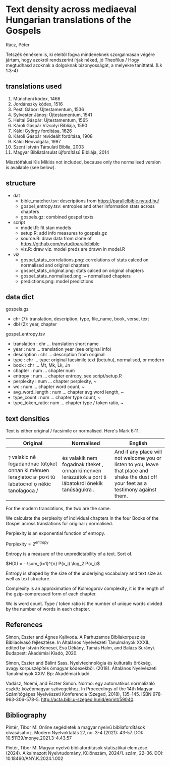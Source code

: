 # Text density across mediaeval Hungarian translations of the Gospels

Rácz, Péter

Tetszék énnékem is, ki eleitől fogva mindeneknek szorgalmasan végére jártam, hogy azokról rendszerint írjak néked, jó Theofilus / Hogy megtudhasd azoknak a dolgoknak bizonyosságát, a melyekre taníttatál. (Lk 1:3-4)

## translations used

1. Müncheni kódex, 1466    
2. Jordánszky kódex, 1516                        
3. Pesti Gábor: Újtestamentum, 1536                
4. Sylvester János: Újtestamentum, 1541            
5. Heltai Gáspár: Újtestamentum, 1565              
6. Károli Gáspár Vizsolyi Bibliája, 1590           
7. Káldi György fordítása, 1626                    
8. Károli Gáspár revideált fordítása, 1908
9. Káldi Neovulgáta, 1997 
10. Szent István Társulati Biblia, 2003
11. Magyar Bibliatársulat újfordítású Bibliája, 2014

Misztótfalusi Kis Miklós not included, because only the normalised version is available (see below).

## structure

- dat
	- bible_matcher.tsv: descriptions from https://parallelbible.nytud.hu/
	- gospel_entropy.tsv: entropies and other information stats across chapters
	- gospels.gz: combined gospel texts
- script
	- model.R: fit stan models
	- setup.R: add info measures to gospels.gz
	- source.R: draw data from clone of https://github.com/nytud/parallelbible
	- viz.R: draw viz. model preds are drawn in model.R
- viz
	- gospel_stats_correlations.png: correlations of stats calced on normalised and original chapters
	- gospel_stats_original.png: stats calced on original chapters
	- gospel_stats_normalised.png: ~ normalised chapters
	- predictions.png: model predictions

## data dict

gospels.gz

- chr (7): translation, description, type, file_name, book, verse, text
- dbl (2): year, chapter

gospel_entropy.tsv

 - translation     : chr ... translation short name
 - year            : num ... translation year (see original info)
 - description     : chr ... description from original
 - type            : chr ... type: original facsimile text (betuhu), normalised, or modern
 - book            : chr ... Mt, Mk, Lk, Jn
 - chapter           : num ... chapter num
 - entropy         : num ... chapter entropy, see script/setup.R
 - perplexity      : num ... chapter perplexity, ~
 - wc              : num ... chapter word count, ~
 - avg_word_length : num ... chapter avg word length, ~
 - type_count      : num ... chapter type count, ~
 - type_token_ratio: num ... chapter type / token ratio, ~

## text densities

Text is either original / facsimile or normalised. Here's Mark 6:11.

| Original | Normalised | English |
|----------|------------|---------|
| ⁊ valakic nē ſogadandnac tu̇to̗ket  onnan ki mènuen leraʒiatoc a· poꝛt tu̇ labatocꝛol o̗ nèkic tanoſagoca / | és valakik nem fogadnak titeket , onnan kimenvén lerázzátok a port ti lábatokról őnekik tanúságukra . | And if any place will not welcome you or listen to you, leave that place and shake the dust off your feet as a testimony against them. |

For the modern translations, the two are the same.

We calculate the perplexity of individual chapters in the four Books of the Gospel across translations for original / normalised.

Perplexity is an exponential function of entropy.

$\text{Perplexity} = 2^{\text{entropy}}$

Entropy is a measure of the unpredictability of a text. Sort of.

$H(X) = - \sum_{i=1}^{n} P(x_i) \log_2 P(x_i)$

Entropy is shaped by the size of the underlying vocabulary and text size as well as text structure.

Complexity is an approximation of Kolmogorov complexity, it is the length of the gzip-compressed form of each chapter.

Wc is word count. Type / token ratio is the number of unique words divided by the number of words in each chapter.

## References

Simon, Eszter and Ágnes Kalivoda. A Párhuzamos Bibliakorpusz és Bibliaolvasó fejlesztése. In Általános Nyelvészeti Tanulmányok XXXII., edited by István Kenesei, Éva Dékány, Tamás Halm, and Balázs Surányi. Budapest: Akadémiai Kiadó, 2020.

Simon, Eszter and Bálint Sass. Nyelvtechnológia és kulturális örökség, avagy korpuszépítés ómagyar kódexekből. (2018). Általános Nyelvészeti Tanulmányok XXIV. Bp: Akadémiai kiadó.

Vadász, Noémi, and Eszter Simon. Normo: egy automatikus normalizáló eszköz középmagyar szövegekhez. In Proceedings of the 14th Magyar Számítógépes Nyelvészeti Konferencia (Szeged, 2018), 135–145. ISBN 978-963-306-578-5. http://acta.bibl.u-szeged.hu/id/eprint/59040.

## Bibliography

Pintér, Tibor M. Online segédletek a magyar nyelvű bibliafordítások olvasásához. Modern Nyelvoktatás 27, no. 3-4 (2021): 43-57. DOI: 10.51139/monye.2021.3-4.43.57

Pintér, Tibor M. Magyar nyelvű bibliafordítások statisztikai elemzése. (2024). Alkalmazott Nyelvtudomány, Különszám, 2024/1. szám, 22–36. DOI: 10.18460/ANY.K.2024.1.002

